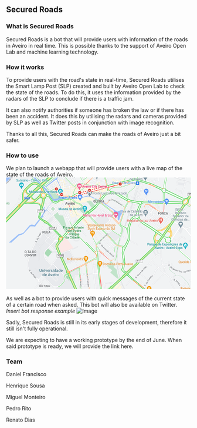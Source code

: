 ## Secured Roads

### What is Secured Roads

Secured Roads is a bot that will provide users with information of the roads in Aveiro in real time. This is possible thanks to the support of Aveiro Open Lab and machine learning technology.

### How it works

To provide users with the road's state in real-time, Secured Roads utilises the Smart Lamp Post (SLP) created and built by Aveiro Open Lab to check the state of the roads. To do this, it uses the information provided by the radars of the SLP to conclude if there is a traffic jam. 

It can also notify authorities if someone has broken the law or if there has been an accident. It does this by utilising the radars and cameras provided by SLP as well as Twitter posts in conjunction with image recognition.

Thanks to all this, Secured Roads can make the roads of Aveiro just a bit safer.

### How to use

We plan to launch a webapp that will provide users with a live map of the state of the roads of Aveiro.
![](images/traffic_ex.png)

As well as a bot to provide users with quick messages of the current state of a certain road when asked. This bot will also be available on Twitter.
*Insert bot response example*
![Image](src)

Sadly, Secured Roads is still in its early stages of development, therefore it still isn't fully operational.

We are expecting to have a working prototype by the end of June.
When said prototype is ready, we will provide the link here.

### Team

Daniel Francisco

Henrique Sousa

Miguel Monteiro

Pedro Rito

Renato Dias
